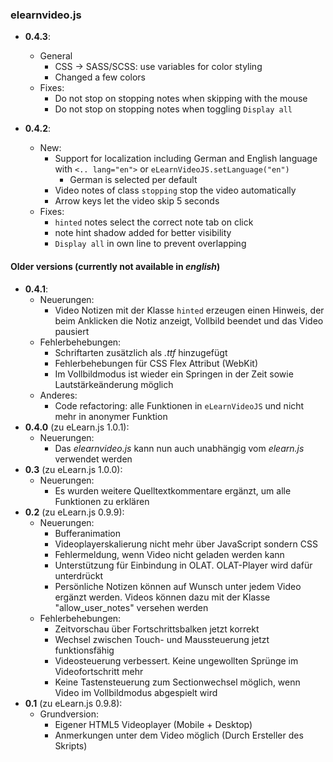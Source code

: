 ### elearnvideo.js

* __0.4.3__:
    * General
        * CSS -> SASS/SCSS: use variables for color styling
        * Changed a few colors
    * Fixes:
        * Do not stop on stopping notes when skipping with the mouse
        * Do not stop on stopping notes when toggling `Display all`

* __0.4.2__:
    * New:
        * Support for localization including German and English language
        with `<.. lang="en">` or `eLearnVideoJS.setLanguage("en")`
            * German is selected per default
        * Video notes of class `stopping` stop the video automatically
        * Arrow keys let the video skip 5 seconds
    * Fixes:
        * `hinted` notes select the correct note tab on click
        * note hint shadow added for better visibility
        * `Display all` in own line to prevent overlapping

#### Older versions (currently not available in _english_)

* __0.4.1__:
  * Neuerungen:
    * Video Notizen mit der Klasse `hinted` erzeugen einen Hinweis, der beim
    Anklicken die Notiz anzeigt, Vollbild beendet und das Video pausiert
  * Fehlerbehebungen:
    * Schriftarten zusätzlich als _.ttf_ hinzugefügt
    * Fehlerbehebungen für CSS Flex Attribut (WebKit)
    * Im Vollbildmodus ist wieder ein Springen in der Zeit sowie
    Lautstärkeänderung möglich
  * Anderes:
    * Code refactoring: alle Funktionen in `eLearnVideoJS` und nicht mehr in anonymer Funktion
* __0.4.0__ (zu eLearn.js 1.0.1):
  * Neuerungen:
    * Das _elearnvideo.js_ kann nun auch unabhängig vom _elearn.js_ verwendet werden
* __0.3__ (zu eLearn.js 1.0.0):
  * Neuerungen:
    * Es wurden weitere Quelltextkommentare ergänzt, um alle Funktionen zu
    erklären
* __0.2__ (zu eLearn.js 0.9.9):
  * Neuerungen:
    * Bufferanimation
    * Videoplayerskalierung nicht mehr über JavaScript sondern CSS
    * Fehlermeldung, wenn Video nicht geladen werden kann
    * Unterstützung für Einbindung in OLAT. OLAT-Player wird dafür unterdrückt
    * Persönliche Notizen können auf Wunsch unter jedem Video ergänzt werden.
    Videos können dazu mit der Klasse "allow_user_notes" versehen werden
  * Fehlerbehebungen:
    * Zeitvorschau über Fortschrittsbalken jetzt korrekt
    * Wechsel zwischen Touch- und Maussteuerung jetzt funktionsfähig
    * Videosteuerung verbessert. Keine ungewollten Sprünge im Videofortschritt
    mehr
    * Keine Tastensteuerung zum Sectionwechsel möglich, wenn Video im
    Vollbildmodus abgespielt wird
* __0.1__ (zu eLearn.js 0.9.8):
  * Grundversion:
    * Eigener HTML5 Videoplayer (Mobile + Desktop)
    * Anmerkungen unter dem Video möglich (Durch Ersteller des Skripts)
